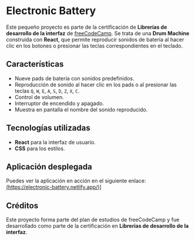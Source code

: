 # Electronic Battery

Este pequeño proyecto es parte de la certificación de **Librerías de desarrollo de la interfaz** de [freeCodeCamp](https://www.freecodecamp.org/). Se trata de una **Drum Machine** construida con **React**, que permite reproducir sonidos de batería al hacer clic en los botones o presionar las teclas correspondientes en el teclado.

## Características
- Nueve pads de batería con sonidos predefinidos.
- Reproducción de sonido al hacer clic en los pads o al presionar las teclas `Q`, `W`, `E`, `A`, `S`, `D`, `Z`, `X`, `C`.
- Control de volumen.
- Interruptor de encendido y apagado.
- Muestra en pantalla el nombre del sonido reproducido.

## Tecnologías utilizadas
- **React** para la interfaz de usuario.
- **CSS** para los estilos.

## Aplicación desplegada
Puedes ver la aplicación en acción en el siguiente enlace:
[(https://electronic-battery.netlify.app/)](https://electronic-battery.netlify.app/)]

## Créditos
Este proyecto forma parte del plan de estudios de freeCodeCamp y fue desarrollado como parte de la certificación en **Librerías de desarrollo de la interfaz**.

